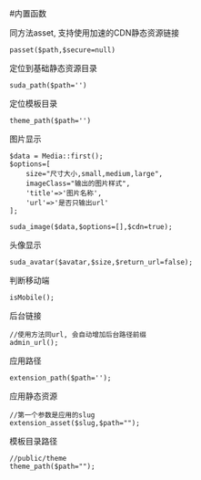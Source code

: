 #内置函数

同方法asset, 支持使用加速的CDN静态资源链接

```
passet($path,$secure=null)
```

定位到基础静态资源目录

```
suda_path($path='')
```

定位模板目录

```
theme_path($path='')
```

图片显示

```
$data = Media::first();
$options=[
	size="尺寸大小,small,medium,large",
	imageClass="输出的图片样式",
	'title'=>'图片名称',
	'url'=>'是否只输出url'
];

suda_image($data,$options=[],$cdn=true);

```

头像显示

```
suda_avatar($avatar,$size,$return_url=false);
```

判断移动端

```
isMobile();
```

后台链接

```
//使用方法同url, 会自动增加后台路径前缀
admin_url();
```

应用路径

```
extension_path($path='');
```

应用静态资源

```
//第一个参数是应用的slug
extension_asset($slug,$path="");
```

模板目录路径

```
//public/theme
theme_path($path="");
```
